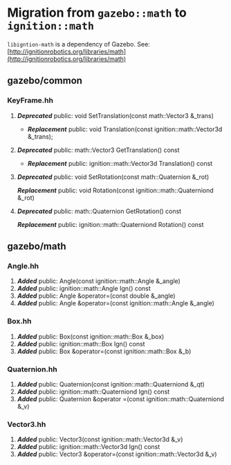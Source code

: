 # Migration from `gazebo::math` to `ignition::math`

`libigntion-math` is a dependency of Gazebo. See: [http://ignitionrobotics.org/libraries/math](http://ignitionrobotics.org/libraries/math)

## gazebo/common

### KeyFrame.hh
1. ***Deprecated*** public: void SetTranslation(const math::Vector3 &_trans)
    + ***Replacement*** public: void Translation(const ignition::math::Vector3d &_trans);
1. ***Deprecated*** public: math::Vector3 GetTranslation() const
    + ***Replacement*** public: ignition::math::Vector3d Translation() const
1. ***Deprecated*** public: void SetRotation(const math::Quaternion &_rot)

    ***Replacement*** public: void Rotation(const ignition::math::Quaterniond &_rot)

1. ***Deprecated*** public: math::Quaternion GetRotation() const

    ***Replacement*** public: ignition::math::Quaterniond Rotation() const

## gazebo/math

### Angle.hh
1. ***Added*** public: Angle(const ignition::math::Angle &_angle)
1. ***Added*** public: ignition::math::Angle Ign() const
1. ***Added*** public: Angle &operator=(const double &_angle)
1. ***Added*** public: Angle &operator=(const ignition::math::Angle &_angle)

### Box.hh
1. ***Added*** public: Box(const ignition::math::Box &_box)
1. ***Added*** public: ignition::math::Box Ign() const
1. ***Added***  public: Box &operator=(const ignition::math::Box &_b)

### Quaternion.hh
1. ***Added*** public: Quaternion(const ignition::math::Quaterniond &_qt)
1. ***Added*** public: ignition::math::Quaterniond Ign() const
1. ***Added*** public: Quaternion &operator =(const ignition::math::Quaterniond &_v)

### Vector3.hh
1. ***Added*** public: Vector3(const ignition::math::Vector3d &_v)
1. ***Added*** public: ignition::math::Vector3d Ign() const
1. ***Added*** public: Vector3 &operator=(const ignition::math::Vector3d &_v)
